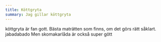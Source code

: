 ```yaml
---
title: Köttgryta
summary: Jag gillar köttgryta
---
```

köttgryta är fan gott. Bästa maträtten som finns, om det görs rätt såklart.
jabadabado
Men skomakarlåda är också super gött